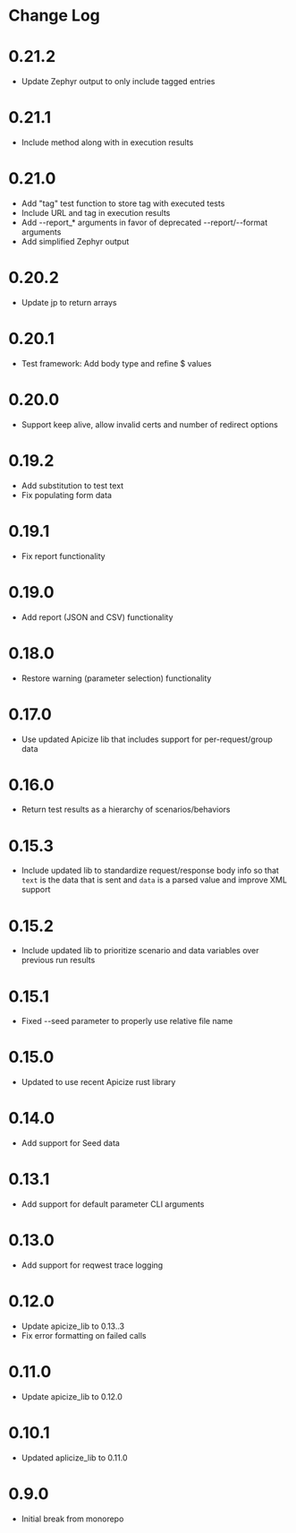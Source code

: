 # Change Log

# 0.21.2

* Update Zephyr output to only include tagged entries

# 0.21.1

* Include method along with in execution results

# 0.21.0

* Add "tag" test function to store tag with executed tests
* Include URL and tag in execution results
* Add --report_* arguments in favor of deprecated --report/--format arguments
* Add simplified Zephyr output

# 0.20.2

* Update jp to return arrays

# 0.20.1

* Test framework: Add body type and refine $ values

# 0.20.0

* Support keep alive, allow invalid certs and number of redirect options

# 0.19.2

* Add substitution to test text
* Fix populating form data

# 0.19.1

* Fix report functionality

# 0.19.0

* Add report (JSON and CSV) functionality

# 0.18.0

* Restore warning (parameter selection) functionality

# 0.17.0

* Use updated Apicize lib that includes support for per-request/group data

# 0.16.0

* Return test results as a hierarchy of scenarios/behaviors

# 0.15.3

* Include updated lib to standardize request/response body info so that `text` is the data that is sent and `data` is a parsed value and improve XML support

# 0.15.2

* Include updated lib to prioritize scenario and data variables over previous run results

# 0.15.1

* Fixed --seed parameter to properly use relative file name

# 0.15.0

* Updated to use recent Apicize rust library

# 0.14.0

* Add support for Seed data

# 0.13.1

* Add support for default parameter CLI arguments

# 0.13.0

* Add support for reqwest trace logging

# 0.12.0

* Update apicize_lib to 0.13..3
* Fix error formatting on failed calls

# 0.11.0

* Update apicize_lib to 0.12.0

# 0.10.1

* Updated aplicize_lib to 0.11.0

# 0.9.0

* Initial break from monorepo